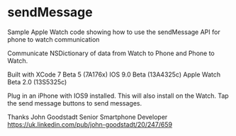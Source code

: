 # sendMessage
Sample Apple Watch code showing how to use the sendMessage API for phone to watch communication

Communicate NSDictionary of data from Watch to Phone and Phone to Watch.

Built with XCode 7 Beta 5 (7A176x)
IOS 9.0 Beta (13A4325c)
Apple Watch Beta 2.0 (13S5325c)

Plug in an iPhone with IOS9 installed. This will also install on the Watch. Tap the send message buttons to send messages.

Thanks
John Goodstadt
Senior Smartphone Developer
https://uk.linkedin.com/pub/john-goodstadt/20/247/659
